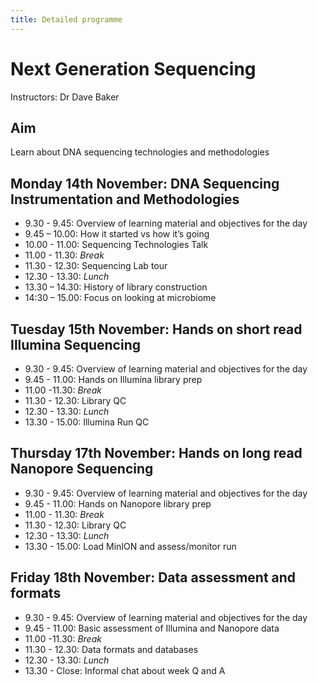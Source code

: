 ```yaml
---
title: Detailed programme
---
```


# Next Generation Sequencing

Instructors: Dr Dave Baker

## Aim

Learn about DNA sequencing technologies and methodologies

## Monday 14th November: DNA Sequencing Instrumentation and Methodologies

* 9.30 - 9.45:  Overview of learning material and objectives for the day
* 9.45 – 10.00: How it started vs how it’s going
* 10.00 - 11.00: Sequencing Technologies Talk
* 11.00 - 11.30: *Break*
* 11.30 - 12.30: Sequencing Lab tour
* 12.30 - 13.30: *Lunch*
* 13.30 – 14.30: History of library construction
* 14:30 – 15.00: Focus on looking at microbiome

## Tuesday 15th November: Hands on short read Illumina Sequencing

* 9.30 - 9.45: Overview of learning material and objectives for the day
* 9.45 - 11.00: Hands on Illumina library prep
* 11.00 -11.30: *Break*
* 11.30 - 12.30: Library QC
* 12.30 - 13.30: *Lunch*
* 13.30 - 15.00: Illumina Run QC

## Thursday 17th November:  Hands on long read Nanopore Sequencing

* 9.30 - 9.45: Overview of learning material and objectives for the day
* 9.45 - 11.00: Hands on Nanopore library prep
* 11.00 - 11.30: *Break*
* 11.30 - 12.30: Library QC
* 12.30 - 13.30: *Lunch*
* 13.30 - 15.00: Load MinION and assess/monitor run

## Friday 18th November: Data assessment and formats

* 9.30 - 9.45: Overview of learning material and objectives for the day
* 9.45 - 11.00: Basic assessment of Illumina and Nanopore data
* 11.00 -11.30: *Break*
* 11.30 - 12.30: Data formats and databases
* 12.30 - 13.30: *Lunch*
* 13.30 - Close: Informal chat about week Q and A
